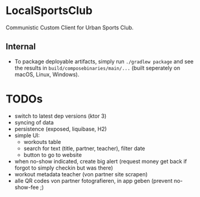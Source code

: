 # LocalSportsClub

Communistic Custom Client for Urban Sports Club.

## Internal

* To package deployable artifacts, simply run `./gradlew package` and see the results in `build/composebinaries/main/...` (built seperately on macOS, Linux, Windows).

# TODOs

* switch to latest dep versions (ktor 3)
* syncing of data
* persistence (exposed, liquibase, H2)
* simple UI:
  * workouts table
  * search for text (title, partner, teacher), filter date
  * button to go to website
* when no-show indicated, create big alert (request money get back if forgot to simply checkin but was there)
* workout metadata teacher (von partner site scrapen)
* alle QR codes von partner fotografieren, in app geben (prevent no-show-fee ;)